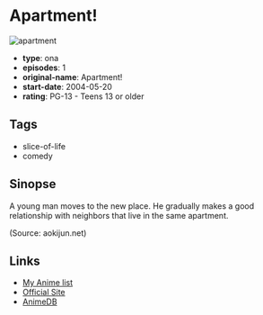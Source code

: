 # Apartment!

![apartment](https://cdn.myanimelist.net/images/anime/9/23993.jpg)

-   **type**: ona
-   **episodes**: 1
-   **original-name**: Apartment!
-   **start-date**: 2004-05-20
-   **rating**: PG-13 - Teens 13 or older

## Tags

-   slice-of-life
-   comedy

## Sinopse

A young man moves to the new place. He gradually makes a good relationship with neighbors that live in the same apartment.

(Source: aokijun.net)

## Links

-   [My Anime list](https://myanimelist.net/anime/8701/Apartment)
-   [Official Site](http://www.aokijun.net/)
-   [AnimeDB](http://anidb.info/perl-bin/animedb.pl?show=anime&aid=11409)

